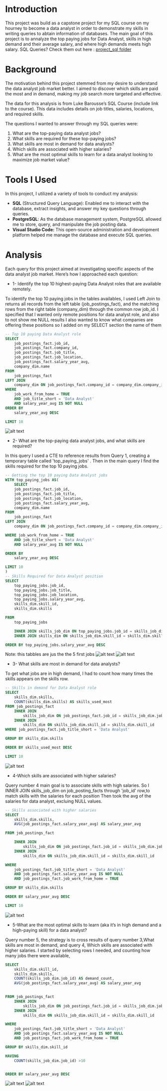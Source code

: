 
# Introduction

This project was build as a capstone project for my SQL course on my hourney to become a data analyst in order to demonstrate my skills in writing queries to abtain information of databases. 
The main goal of this project is to annalyze the top paying jobs for Data Analyst, skills in high demand and their average salary, and where high demands meets high salary. 
SQL Queries? Check them out here : [project_sql folder](/sql_load/)

# Background
The motivation behind this project stemmed from my desire to understand the data analyst job market better. I aimed to discover which skills are paid the most and in demand, making my job search more targeted and effective. 

The data for this analysis is from Luke Barousse’s SQL Course (include link to the course). This data includes details on job titles, salaries, locations, and required skills. 

The questions I wanted to answer through my SQL queries were:

1. What are the top-paying data analyst jobs?
2. What skills are required for these top-paying jobs?
3. What skills are most in demand for data analysts?
4. Which skills are associated with higher salaries?
5. What are the most optimal skills to learn for a data analyst looking to maximize job market value?


# Tools I Used

In this project, I utilized a variety of tools to conduct my analysis:

- **SQL** (Structured Query Language): Enabled me to interact with the database, extract insights, and answer my key questions through queries.
- **PostgreSQL**: As the database management system, PostgreSQL allowed me to store, query, and manipulate the job posting data.
- **Visual Studio Code:** This open-source administration and development platform helped me manage the database and execute SQL queries.

# Analysis

Each query for this project aimed at investigating specific aspects of the data analyst job market. Here’s how I approached each question:

- 1-  Identify the top 10 highest-paying Data Analyst roles that are available remotely. 

To identify the top 10 paying jobs in the tables availables, I used Left Join to returns all records from the left table (job_postings_fact), and the matching rows from the right table (company_dim) through the common row job_id.
I specified that I wanted only remote positions for data analyst role, and also to not show me NULL results
I also wanted to know what companies are offering these positions so I added on my SELECT section the name of them

```sql
-- Top 10 paying Data Analyst role
SELECT
    job_postings_fact.job_id,
    job_postings_fact.company_id,
    job_postings_fact.job_title,
    job_postings_fact.job_location,
    job_postings_fact.salary_year_avg,
    company_dim.name
FROM 
    job_postings_fact
LEFT JOIN 
    company_dim ON job_postings_fact.company_id = company_dim.company_id
WHERE 
    job_work_from_home = TRUE 
    AND job_title_short = 'Data Analyst'
    AND salary_year_avg IS NOT NULL
ORDER BY 
    salary_year_avg DESC

LIMIT 10
```
![alt text](<sql_load/Screenshot 2024-07-21 at 2.50.34 PM.jpg>)

- 2- What are the top-paying data analyst jobs, and what skills are required?

In this query I used a CTE to reference results from Query 1, creating a temporary table called 'top_paying_jobs' .
Then in the main query I find the skills required for the top 10 paying jobs. 
```SQL
-- Getting the top 10 paying Data Analyst jobs
WITH top_paying_jobs AS(
    SELECT
    job_postings_fact.job_id,
    job_postings_fact.job_title,
    job_postings_fact.job_location,
    job_postings_fact.salary_year_avg,
    company_dim.name
FROM 
    job_postings_fact
LEFT JOIN 
    company_dim ON job_postings_fact.company_id = company_dim.company_id

WHERE job_work_from_home = TRUE 
    AND job_title_short = 'Data Analyst'
    AND salary_year_avg IS NOT NULL

ORDER BY 
    salary_year_avg DESC

LIMIT 10
)
-- Skills Required for Data Analyst position
SELECT 
    top_paying_jobs.job_id,
    top_paying_jobs.job_title,
    top_paying_jobs.job_location,
    top_paying_jobs.salary_year_avg,
    skills_dim.skill_id, 
    skills_dim.skills

FROM 
    top_paying_jobs

    INNER JOIN skills_job_dim ON top_paying_jobs.job_id = skills_job_dim.job_id
    INNER JOIN skills_dim ON skills_job_dim.skill_id = skills_dim.skill_id

ORDER BY top_paying_jobs.salary_year_avg DESC
```
Note: this tabbles are jus the the 5 first jobs
![alt text](<Asset/Screenshot 2024-07-21 at 4.59.33 PM.png>)
![alt text](<Asset/Screenshot 2024-07-21 at 5.00.15 PM.png>)



- 3- What skills are most in demand for data analysts?

To get what jobs are in high demand, I had to count how many times the skills appears on the skills row. 


``` SQL
-- Skills in demand for Data Analyst role
SELECT
    skills_dim.skills,
    COUNT(skills_dim.skills) AS skills_used_most
FROM job_postings_fact
    INNER JOIN 
        skills_job_dim ON job_postings_fact.job_id = skills_job_dim.job_id
    INNER JOIN
        skills_dim ON skills_job_dim.skill_id = skills_dim.skill_id
WHERE job_postings_fact.job_title_short = 'Data Analyst'

GROUP BY skills_dim.skills

ORDER BY skills_used_most DESC

LIMIT 10
```
![alt text](<Asset/Screenshot 2024-07-21 at 3.40.57 PM.png>)

- 4-Which skills are associated with higher salaries?

Query number 4 main goal is to associate skills with high salaries.
So I INNER JOIN skills_job_dim on job_posting_facts through 'job_id' row,to match skills with the salaries for each position
Then took the avg of the salaries for data analyst, excluing NULL values.
``` SQL
-- Skills associated with higher salaries
SELECT
    skills_dim.skills,
    AVG(job_postings_fact.salary_year_avg) AS salary_year_avg

FROM job_postings_fact

    INNER JOIN 
        skills_job_dim ON job_postings_fact.job_id = skills_job_dim.job_id
    INNER JOIN
        skills_dim ON skills_job_dim.skill_id = skills_dim.skill_id

WHERE 
    job_postings_fact.job_title_short = 'Data Analyst'
    AND job_postings_fact.salary_year_avg IS NOT NULL
    AND job_postings_fact.job_work_from_home = TRUE

GROUP BY skills_dim.skills

ORDER BY salary_year_avg DESC

LIMIT 10
```
![alt text](<Asset/Screenshot 2024-07-21 at 3.31.32 PM.png>)

- 5-What are the most optimal skills to learn (aka it’s in high demand and a high-paying skill) for a data analyst?

Query number 5, the strategy is to cross results of query number 3,What skills are most in demand, and query 4, Which skills are associated with higher salaries. 
I started by selecting rows I needed, and counting how many jobs there were available,
``` SQL
SELECT
    skills_dim.skill_id,
    skills_dim.skills,
    COUNT(skills_job_dim.job_id) AS demand_count,
    AVG(job_postings_fact.salary_year_avg) AS salary_year_avg
     

FROM job_postings_fact
    INNER JOIN 
        skills_job_dim ON job_postings_fact.job_id = skills_job_dim.job_id
    INNER JOIN
        skills_dim ON skills_job_dim.skill_id = skills_dim.skill_id

WHERE 
    job_postings_fact.job_title_short = 'Data Analyst'
    AND job_postings_fact.salary_year_avg IS NOT NULL
    AND job_postings_fact.job_work_from_home = TRUE

GROUP BY skills_dim.skill_id

HAVING 
    COUNT(skills_job_dim.job_id) >10


ORDER BY salary_year_avg DESC
```
![alt text](<Asset/5.1.png>)
![alt text](<Asset/5.2.png>)
